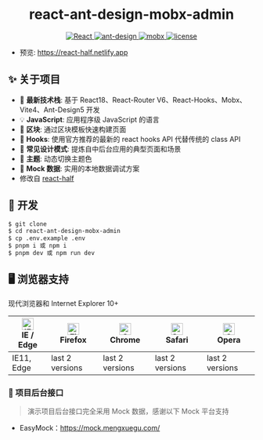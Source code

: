 <h1 align="center">react-ant-design-mobx-admin</h1>

<div align="center">


<a href="https://github.com/facebook/react">
  <img src="https://img.shields.io/badge/react-18.2.0-brightgreen" alt="React">
</a>
<a href="https://github.com/ant-design/ant-design">
  <img src="https://img.shields.io/badge/ant--design-4.22.7-brightgreen" alt="ant-design">
</a>
<a href="https://github.com/mobxjs/mobx" rel="nofollow">
  <img src="https://img.shields.io/badge/mobx-6.6.1-brightgreen" alt="mobx">
</a>
<a href="https://github.com/mengshouer/react-half/blob/master/LICENSE">
  <img src="https://img.shields.io/github/license/mashape/apistatus.svg" alt="license">
</a>

</div>

- 预览: https://react-half.netlify.app

## ✨ 关于项目

- 🚀 **最新技术栈**: 基于 React18、React-Router V6、React-Hooks、Mobx、Vite4、Ant-Design5 开发
- 💡 **JavaScript**: 应用程序级 JavaScript 的语言
- 📜 **区块**: 通过区块模板快速构建页面
- 💎 **Hooks**: 使用官方推荐的最新的 react hooks API 代替传统的 class API
- 📐 **常见设计模式**: 提炼自中后台应用的典型页面和场景
- 🎨 **主题**: 动态切换主题色
- 🔢 **Mock 数据**: 实用的本地数据调试方案
- 修改自 [react-half](https://github.com/mengshouer/react-half)

## 🔨 开发

```bash
$ git clone
$ cd react-ant-design-mobx-admin
$ cp .env.example .env
$ pnpm i 或 npm i
$ pnpm dev 或 npm run dev
```

## 🖥 浏览器支持

现代浏览器和 Internet Explorer 10+

| [<img src="https://raw.githubusercontent.com/alrra/browser-logos/master/src/edge/edge_48x48.png" alt="IE / Edge" width="24px" height="24px" />](http://godban.github.io/browsers-support-badges/)</br>IE / Edge | [<img src="https://raw.githubusercontent.com/alrra/browser-logos/master/src/firefox/firefox_48x48.png" alt="Firefox" width="24px" height="24px" />](http://godban.github.io/browsers-support-badges/)</br>Firefox | [<img src="https://raw.githubusercontent.com/alrra/browser-logos/master/src/chrome/chrome_48x48.png" alt="Chrome" width="24px" height="24px" />](http://godban.github.io/browsers-support-badges/)</br>Chrome | [<img src="https://raw.githubusercontent.com/alrra/browser-logos/master/src/safari/safari_48x48.png" alt="Safari" width="24px" height="24px" />](http://godban.github.io/browsers-support-badges/)</br>Safari | [<img src="https://raw.githubusercontent.com/alrra/browser-logos/master/src/opera/opera_48x48.png" alt="Opera" width="24px" height="24px" />](http://godban.github.io/browsers-support-badges/)</br>Opera |
| --------------------------------------------------------------------------------------------------------------------------------------------------------------------------------------------------------------- | ----------------------------------------------------------------------------------------------------------------------------------------------------------------------------------------------------------------- | ------------------------------------------------------------------------------------------------------------------------------------------------------------------------------------------------------------- | ------------------------------------------------------------------------------------------------------------------------------------------------------------------------------------------------------------- | --------------------------------------------------------------------------------------------------------------------------------------------------------------------------------------------------------- |
| IE11, Edge                                                                                                                                                                                                      | last 2 versions                                                                                                                                                                                                   | last 2 versions                                                                                                                                                                                               | last 2 versions                                                                                                                                                                                               | last 2 versions                                                                                                                                                                                           |

### 🧩 项目后台接口

> 演示项目后台接口完全采用 Mock 数据，感谢以下 Mock 平台支持

- EasyMock：https://mock.mengxuegu.com/
